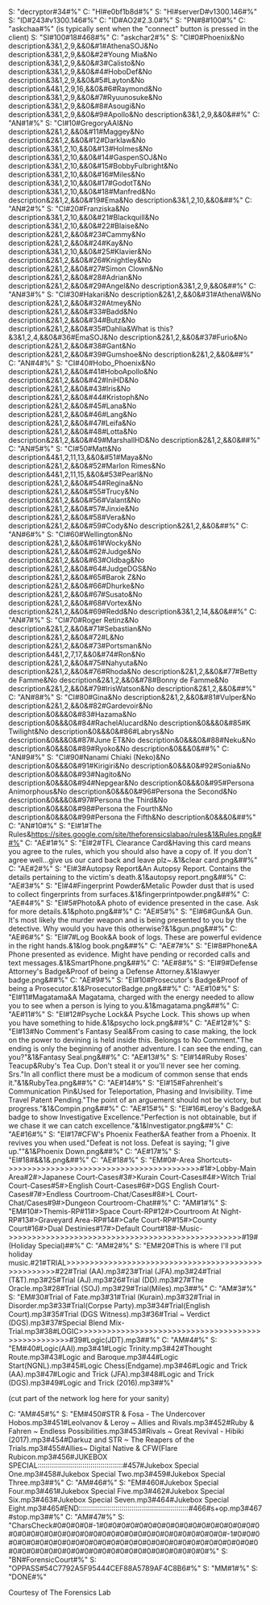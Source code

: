 S: "decryptor#34#%"
C: "HI#e0bf1b8d#%"
S: "HI#serverD#v1300.146#%"
S: "ID#243#v1300.146#%"
C: "ID#AO2#2.3.0#%"
S: "PN#8#100#%"
C: "askchaa#%" (is typically sent when the "connect" button is pressed in the client)
S: "SI#100#18#468#%"
C: "askchar2#%"
S: "CI#0#Phoenix&No description&3&1,2,9,&&0&#1#AthenaSOJ&No description&3&1,2,9,&&0&#2#Young Mia&No description&3&1,2,9,&&0&#3#Calisto&No description&3&1,2,9,&&0&#4#HoboDef&No description&3&1,2,9,&&0&#5#Layton&No description&4&1,2,9,16,&&0&#6#Raymond&No description&3&1,2,9,&&0&#7#Ryuunosuke&No description&3&1,2,9,&&0&#8#Asougi&No description&3&1,2,9,&&0&#9#Apollo&No description&3&1,2,9,&&0&##%"
C: "AN#1#%"
S: "CI#10#GregoryAAI&No description&2&1,2,&&0&#11#Maggey&No description&2&1,2,&&0&#12#Darklaw&No description&3&1,2,10,&&0&#13#Holmes&No description&3&1,2,10,&&0&#14#GaspenSOJ&No description&3&1,2,10,&&0&#15#BobbyFulbright&No description&3&1,2,10,&&0&#16#Miles&No description&3&1,2,10,&&0&#17#GodotT&No description&3&1,2,10,&&0&#18#Manfred&No description&2&1,2,&&0&#19#Ema&No description&3&1,2,10,&&0&##%"
C: "AN#2#%"
S: "CI#20#Franziska&No description&3&1,2,10,&&0&#21#Blackquill&No description&3&1,2,10,&&0&#22#Blaise&No description&2&1,2,&&0&#23#Cammy&No description&2&1,2,&&0&#24#Kay&No description&3&1,2,10,&&0&#25#Klavier&No description&2&1,2,&&0&#26#Knightley&No description&2&1,2,&&0&#27#Simon Clown&No description&2&1,2,&&0&#28#Adrian&No description&2&1,2,&&0&#29#Angel&No description&3&1,2,9,&&0&##%"
C: "AN#3#%"
S: "CI#30#Hakari&No description&2&1,2,&&0&#31#AthenaW&No description&2&1,2,&&0&#32#Atmey&No description&2&1,2,&&0&#33#Badd&No description&2&1,2,&&0&#34#Butz&No description&2&1,2,&&0&#35#Dahlia&What is this?&3&1,2,4,&&0&#36#EmaSOJ&No description&2&1,2,&&0&#37#Furio&No description&2&1,2,&&0&#38#Gant&No description&2&1,2,&&0&#39#Gumshoe&No description&2&1,2,&&0&##%"
C: "AN#4#%"
S: "CI#40#Hobo_Phoenix&No description&2&1,2,&&0&#41#HoboApollo&No description&2&1,2,&&0&#42#IniHD&No description&2&1,2,&&0&#43#Iris&No description&2&1,2,&&0&#44#Kristoph&No description&2&1,2,&&0&#45#Lana&No description&2&1,2,&&0&#46#Lang&No description&2&1,2,&&0&#47#Leifa&No description&2&1,2,&&0&#48#Lotta&No description&2&1,2,&&0&#49#MarshallHD&No description&2&1,2,&&0&##%"
C: "AN#5#%"
S: "CI#50#Matt&No description&4&1,2,11,13,&&0&#51#Maya&No description&2&1,2,&&0&#52#Marlon Rimes&No description&4&1,2,11,15,&&0&#53#Pearl&No description&2&1,2,&&0&#54#Regina&No description&2&1,2,&&0&#55#Trucy&No description&2&1,2,&&0&#56#Valant&No description&2&1,2,&&0&#57#Jinxie&No description&2&1,2,&&0&#58#Vera&No description&2&1,2,&&0&#59#Cody&No description&2&1,2,&&0&##%"
C: "AN#6#%"
S: "CI#60#Wellington&No description&2&1,2,&&0&#61#Wocky&No description&2&1,2,&&0&#62#Judge&No description&2&1,2,&&0&#63#Oldbag&No description&2&1,2,&&0&#64#JudgeDGS&No description&2&1,2,&&0&#65#Barok Z&No description&2&1,2,&&0&#66#Dhurke&No description&2&1,2,&&0&#67#Susato&No description&2&1,2,&&0&#68#Vortex&No description&2&1,2,&&0&#69#Redd&No description&3&1,2,14,&&0&##%"
C: "AN#7#%"
S: "CI#70#Roger Retinz&No description&2&1,2,&&0&#71#Sebastian&No description&2&1,2,&&0&#72#L&No description&2&1,2,&&0&#73#Portsman&No description&4&1,2,7,17,&&0&#74#Ron&No description&2&1,2,&&0&#75#Nahyuta&No description&2&1,2,&&0&#76#Rhoda&No description&2&1,2,&&0&#77#Betty de Famme&No description&2&1,2,&&0&#78#Bonny de Famme&No description&2&1,2,&&0&#79#IrisWatson&No description&2&1,2,&&0&##%"
C: "AN#8#%"
S: "CI#80#Gina&No description&2&1,2,&&0&#81#Vulper&No description&2&1,2,&&0&#82#Gardevoir&No description&0&&&0&#83#Hazama&No description&0&&&0&#84#RachelAlucard&No description&0&&&0&#85#K Twilight&No description&0&&&0&#86#Labrys&No description&0&&&0&#87#June ET&No description&0&&&0&#88#Neku&No description&0&&&0&#89#Ryoko&No description&0&&&0&##%"
C: "AN#9#%"
S: "CI#90#Nanami Chiaki (Neko)&No description&0&&&0&#91#Kirigiri&No description&0&&&0&#92#Sonia&No description&0&&&0&#93#Nagito&No description&0&&&0&#94#Nepgear&No description&0&&&0&#95#Persona Animorphous&No description&0&&&0&#96#Persona the Second&No description&0&&&0&#97#Persona the Third&No description&0&&&0&#98#Persona the Fourth&No description&0&&&0&#99#Persona the Fifth&No description&0&&&0&##%"
C: "AN#10#%"
S: "EI#1#The Rules&https://sites.google.com/site/theforensicslabao/rules&1&Rules.png&##%"
C: "AE#1#%"
S: "EI#2#TFL Clearance Card&Having this card means you agree to the rules, which you should also have a copy of. If you don't agree well...give us our card back and leave plz~.&1&clear card.png&##%"
C: "AE#2#%"
S: "EI#3#Autopsy Report&An Autopsy Report. Contains the details pertaining to the victim's death.&1&autopsy report.png&##%"
C: "AE#3#%"
S: "EI#4#Fingerprint Powder&Metalic Powder dust that is used to collect fingerprints from surfaces.&1&fingerprintpowder.png&##%"
C: "AE#4#%"
S: "EI#5#Photo&A photo of evidence presented in the case. Ask for more details.&1&photo.png&##%"
C: "AE#5#%"
S: "EI#6#Gun&A Gun. It's most likely the murder weapon and is being presented to you by the detective. Why would you have this otherwise?&1&gun.png&##%"
C: "AE#6#%"
S: "EI#7#Log Book&A book of logs. These are powerful evidence in the right hands.&1&log book.png&##%"
C: "AE#7#%"
S: "EI#8#Phone&A Phone presented as evidence. Might have pending or recorded calls and text messages.&1&SmartPhone.png&##%"
C: "AE#8#%"
S: "EI#9#Defense Attorney's Badge&Proof of being a Defense Attorney.&1&lawyer badge.png&##%"
C: "AE#9#%"
S: "EI#10#Prosecutor's Badge&Proof of being a Prosecutor.&1&ProsecutorBadge.png&##%"
C: "AE#10#%"
S: "EI#11#Magatama&A Magatama, charged with the energy needed to allow you to see when a person is lying to you.&1&magatama.png&##%"
C: "AE#11#%"
S: "EI#12#Psyche Lock&A Psyche Lock. This shows up when you have something to hide.&1&psycho lock.png&##%"
C: "AE#12#%"
S: "EI#13#No Comment's Fantasy Seal&From casing to case making, the lock on the power to devining is held inside this. Belongs to No Comment.\"The ending is only the beginning of another adventure. I can see the ending, can you?\"&1&Fantasy Seal.png&##%"
C: "AE#13#%"
S: "EI#14#Ruby Roses' Teacup&Ruby's Tea Cup. Don't steal it or you'll never see her coming. Srs.\"In all conflict there must be a modicum of common sense that ends it.\"&1&RubyTea.png&##%"
C: "AE#14#%"
S: "EI#15#Fahrenheit's Communication Pin&Used for Teleportation, Phasing and Invisibility. Time Travel Patent Pending.\"The point of an arguement should not be victory, but progress.\"&1&Compin.png&##%"
C: "AE#15#%"
S: "EI#16#Leroy's Badge&A badge to show Investigative Excellence.\"Perfection is not obtainable, but if we chase it we can catch excellence.\"&1&Investigator.png&##%"
C: "AE#16#%"
S: "EI#17#CFW's Phoenix Feather&A feather from a Phoenix. It revives you when used.\"Defeat is not loss. Defeat is saying; \"I give up.\"\"&1&Phoenix Down.png&##%"
C: "AE#17#%"
S: "EI#18#&&1&.png&##%"
C: "AE#18#%"
S: "EM#0#-Area Shortcuts->>>>>>>>>>>>>>>>>>>>>>>>>>>>>>>>>>>>>>>>>#1#>Lobby-Main Area#2#>Japanese Court-Cases#3#>Kurain Court-Cases#4#>Witch Trial Court-Cases#5#>English Court-Cases#6#>DGS English Court-Cases#7#>Endless Courtroom-Chat/Cases#8#>L Court-Chat/Cases#9#>Dungeon Courtroom-Chat##%"
C: "AM#1#%"
S: "EM#10#>Themis-RP#11#>Space Court-RP#12#>Courtroom At Night-RP#13#>Graveyard Area-RP#14#>Cafe Court-RP#15#>County Court#16#>Dual Destinies#17#>Default Court#18#-Music->>>>>>>>>>>>>>>>>>>>>>>>>>>>>>>>>>>>>>>>>>>>>>>>>>#19#(Holiday Special)##%"
C: "AM#2#%"
S: "EM#20#This is where I'll put holiday music.#21#TRIAL>>>>>>>>>>>>>>>>>>>>>>>>>>>>>>>>>>>>>>>>>>>>>>>>>>>>#22#Trial (AA).mp3#23#Trial (JFA).mp3#24#Trial (T&T).mp3#25#Trial (AJ).mp3#26#Trial (DD).mp3#27#The Oracle.mp3#28#Trial (SOJ).mp3#29#Trial(Miles).mp3##%"
C: "AM#3#%"
S: "EM#30#Trial of Fate.mp3#31#Trial (Kurain).mp3#32#Trial in Disorder.mp3#33#Trial(Corpse Party).mp3#34#Trial(English Court).mp3#35#Trial (DGS Witness).mp3#36#Trial ~ Verdict (DGS).mp3#37#Special Blend Mix- Trial.mp3#38#LOGIC>>>>>>>>>>>>>>>>>>>>>>>>>>>>>>>>>>>>>>>>>>>>>>>>>>>>#39#Logic(JDT).mp3##%"
C: "AM#4#%"
S: "EM#40#Logic(AAI).mp3#41#Logic Trinity.mp3#42#Thought Route.mp3#43#Logic and Baroque.mp3#44#Logic Start(NGNL).mp3#45#Logic Chess(Endgame).mp3#46#Logic and Trick (AA).mp3#47#Logic and Trick (JFA).mp3#48#Logic and Trick (DGS).mp3#49#Logic and Trick (2016).mp3##%"

(cut part of the network log here for your sanity)

C: "AM#45#%"
S: "EM#450#STR & Fosa - The Undercover Hobos.mp3#451#LeoIvanov & Leroy ~ Allies and Rivals.mp3#452#Ruby & Fahren ~ Endless Possibilities.mp3#453#Rivals ~ Great Revival - Hibiki (2017).mp3#454#Darkuz and STR ~ The Reapers of the Trials.mp3#455#Allies~ Digital Native & CFW(Flare Rubicon.mp3#456#JUKEBOX SPECIAL::::::::::::::::::::::::::::::::::::::::::#457#Jukebox Special One.mp3#458#Jukebox Special Two.mp3#459#Jukebox Special Three.mp3##%"
C: "AM#46#%"
S: "EM#460#Jukebox Special Four.mp3#461#Jukebox Special Five.mp3#462#Jukebox Special Six.mp3#463#Jukebox Special Seven.mp3#464#Jukebox Special Eight.mp3#465#END::::::::::::::::::::::::::::::::::::::::::::::::::::::#466#s+op.mp3#467#stop.mp3##%"
C: "AM#47#%"
S: "CharsCheck#0#0#0#0#-1#0#0#0#0#0#0#0#0#0#0#0#0#0#0#0#0#0#0#0#0#0#0#0#0#0#0#0#0#0#0#0#0#0#0#0#0#0#0#0#0#0#0#-1#0#0#0#0#0#0#0#0#0#0#0#0#0#0#0#0#0#0#0#0#0#0#0#0#0#0#0#0#0#0#0#0#0#0#0#0#0#0#0#0#0#0#0#0#0#0#0#0#0#0#0#0#0#%"
S: "BN#ForensicCourt#%"
S: "OPPASS#54C7792A5F95444CEF88A5789AF4C8B6#%"
S: "MM#1#%"
S: "DONE#%"


Courtesy of The Forensics Lab
<!--stackedit_data:
eyJoaXN0b3J5IjpbLTE5NjMzNzg3MTVdfQ==
-->